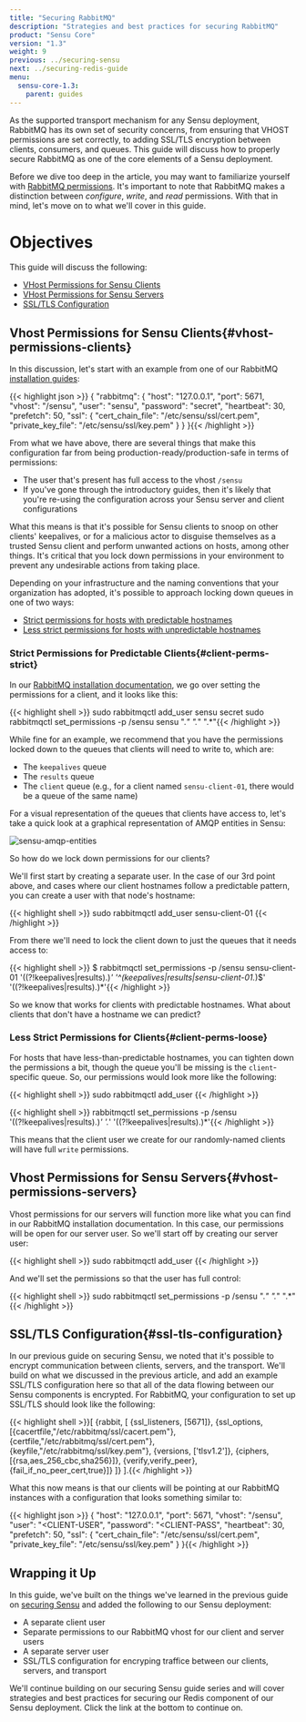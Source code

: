 ```yaml
---
title: "Securing RabbitMQ"
description: "Strategies and best practices for securing RabbitMQ"
product: "Sensu Core"
version: "1.3"
weight: 9
previous: ../securing-sensu
next: ../securing-redis-guide
menu:
  sensu-core-1.3:
    parent: guides
---
```


As the supported transport mechanism for any Sensu deployment, RabbitMQ has its own set of security concerns, from ensuring that VHOST permissions are set correctly, to adding SSL/TLS encryption between clients, consumers, and queues. This guide will discuss how to properly secure RabbitMQ as one of the core elements of a Sensu deployment.

Before we dive too deep in the article, you may want to familiarize yourself with [RabbitMQ permissions][1]. It's important to note that RabbitMQ makes a distinction between _configure_, _write_, and _read_ permissions. With that in mind, let's move on to what we'll cover in this guide.

# Objectives

This guide will discuss the following:

* [VHost Permissions for Sensu Clients](#vhost-permissions-clients)
* [VHost Permissions for Sensu Servers](#vhost-permissions-servers)
* [SSL/TLS Configuration](#ssl-tls-configuration)

## Vhost Permissions for Sensu Clients{#vhost-permissions-clients}

In this discussion, let's start with an example from one of our RabbitMQ [installation guides][2]:

{{< highlight json >}}
{
  "rabbitmq": {
    "host": "127.0.0.1",
    "port": 5671,
    "vhost": "/sensu",
    "user": "sensu",
    "password": "secret",
    "heartbeat": 30,
    "prefetch": 50,
    "ssl": {
      "cert_chain_file": "/etc/sensu/ssl/cert.pem",
      "private_key_file": "/etc/sensu/ssl/key.pem"
    }
  }
}{{< /highlight >}}

From what we have above, there are several things that make this configuration far from being production-ready/production-safe in terms of permissions:

* The user that's present has full access to the vhost `/sensu`
* If you've gone through the introductory guides, then it's likely that you're re-using the configuration across your Sensu server and client configurations

What this means is that it's possible for Sensu clients to snoop on other clients' keepalives, or for a malicious actor to disguise themselves as a trusted Sensu client and perform unwanted actions on hosts, among other things. It's critical that you lock down permissions in your environment to prevent any undesirable actions from taking place.

Depending on your infrastructure and the naming conventions that your organization has adopted, it's possible to approach locking down queues in one of two ways:

* [Strict permissions for hosts with predictable hostnames](#client-perms-strict)
* [Less strict permissions for hosts with unpredictable hostnames](#client-perms-loose)

### Strict Permissions for Predictable Clients{#client-perms-strict}

In our [RabbitMQ installation documentation][3], we go over setting the permissions for a client, and it looks like this:

{{< highlight shell >}}
sudo rabbitmqctl add_user sensu secret
sudo rabbitmqctl set_permissions -p /sensu sensu ".*" ".*" ".*"{{< /highlight >}}

While fine for an example, we recommend that you have the permissions locked down to the queues that clients will need to write to, which are:

* The `keepalives` queue
* The `results` queue
* The `client` queue (e.g., for a client named `sensu-client-01`, there would be a queue of the same name)

For a visual representation of the queues that clients have access to, let's take a quick look at a graphical representation of AMQP entities in Sensu:

![sensu-amqp-entities](/images/sensu-amqp-entities.png)

So how do we lock down permissions for our clients?

We'll first start by creating a separate user. In the case of our 3rd point above, and cases where our client hostnames follow a predictable pattern, you can create a user with that node's hostname:

{{< highlight shell >}}
sudo rabbitmqctl add_user sensu-client-01 <PASSWORD>{{< /highlight >}}

From there we'll need to lock the client down to just the queues that it needs access to:

{{< highlight shell >}}
$ rabbitmqctl set_permissions -p /sensu sensu-client-01 '((?!keepalives|results).)*' '^(keepalives|results|sensu-client-01.*)$' '((?!keepalives|results).)*'{{< /highlight >}}

So we know that works for clients with predictable hostnames. What about clients that don't have a hostname we can predict?

### Less Strict Permissions for Clients{#client-perms-loose}

For hosts that have less-than-predictable hostnames, you can tighten down the permissions a bit, though the queue you'll be missing is the `client`-specific queue. So, our permissions would look more like the following:

{{< highlight shell >}}
sudo rabbitmqctl add_user <CLIENT-USER> <CLIENT-PASS>{{< /highlight >}}

{{< highlight shell >}}
rabbitmqctl set_permissions -p /sensu <CLIENT-USER> '((?!keepalives|results).)*' '.*' '((?!keepalives|results).)*'{{< /highlight >}}

This means that the client user we create for our randomly-named clients will have full `write` permissions.

## Vhost Permissions for Sensu Servers{#vhost-permissions-servers}

Vhost permissions for our servers will function more like what you can find in our RabbitMQ installation documentation. In this case, our permissions will be open for our server user. So we'll start off by creating our server user:

{{< highlight shell >}}
sudo rabbitmqctl add_user <SERVER-USER> <PASSWORD>{{< /highlight >}}

And we'll set the permissions so that the user has full control:

{{< highlight shell >}}
sudo rabbitmqctl set_permissions -p /sensu <SERVER-USER> ".*" ".*" ".*"{{< /highlight >}}

## SSL/TLS Configuration{#ssl-tls-configuration}

In our previous guide on securing Sensu, we noted that it's possible to encrypt communication between clients, servers, and the transport. We'll build on what we discussed in the previous article, and add an example SSL/TLS configuration here so that all of the data flowing between our Sensu components is encrypted. For RabbitMQ, your configuration to set up SSL/TLS should look like the following:

{{< highlight shell >}}[
 {rabbit, [
    {ssl_listeners, [5671]},
    {ssl_options, [{cacertfile,"/etc/rabbitmq/ssl/cacert.pem"},
                   {certfile,"/etc/rabbitmq/ssl/cert.pem"},
                   {keyfile,"/etc/rabbitmq/ssl/key.pem"},
                   {versions, ['tlsv1.2']},
                   {ciphers,  [{rsa,aes_256_cbc,sha256}]},
                   {verify,verify_peer},
                   {fail_if_no_peer_cert,true}]}
  ]}
].{{< /highlight >}}

What this now means is that our clients will be pointing at our RabbitMQ instances with a configuration that looks something similar to:

{{< highlight json >}}
{
 "host": "127.0.0.1",
 "port": 5671,
 "vhost": "/sensu",
 "user": "<CLIENT-USER",
 "password": "<CLIENT-PASS",
 "heartbeat": 30,
 "prefetch": 50,
 "ssl": {
   "cert_chain_file": "/etc/sensu/ssl/cert.pem",
   "private_key_file": "/etc/sensu/ssl/key.pem"
 }
}{{< /highlight >}}

## Wrapping it Up

In this guide, we've built on the things we've learned in the previous guide on [securing Sensu][4] and added the following to our Sensu deployment:

* A separate client user
* Separate permissions to our RabbitMQ vhost for our client and server users
* A separate server user
* SSL/TLS configuration for encryping traffice between our clients, servers, and transport

We'll continue building on our securing Sensu guide series and will cover strategies and best practices for securing our Redis component of our Sensu deployment. Click the link at the bottom to continue on.

[1]: https://www.rabbitmq.com/access-control.html#permissions
[2]: ../../reference/rabbitmq/#sensu-rabbitmq-configuration-examples
[3]: ../../installation/install-rabbitmq/
[4]: ../securing-sensu-guide